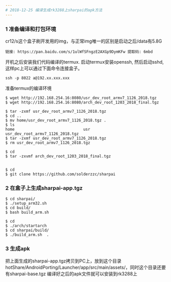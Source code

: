 ```yaml
---
# 2018-12-25 编译生成rk3288上sharpai的apk方法
---
```


### 1 准备编译和打包环境
cr12/s这个盒子刷开发用的img，与正常img唯一的区别是启动之后/data有5.8G
```
链接: https://pan.baidu.com/s/1ulWfSFngzE2AXGp9DymKFw 提取码: 6mbd
```

开机之后安装我们代码编译的termux.
启动termux安装openssh, 然后启动sshd, 这样pc上可以通过下面命令连接盒子。
```
ssh -p 8022 a@192.xx.xxx.xxx
```

准备termux的编译环境
```
$ wget http://192.168.254.16:8080/usr_dev_root_armv7_1126_2018.tgz
$ wget http://192.168.254.16:8080/arch_dev_root_1203_2018_final.tgz

$ tar -zxmf usr_dev_root_armv7_1126_2018.tgz
$ cd ..
$ mv home/usr_dev_root_armv7_1126_2018.tgz .
$ ls
home                              usr                               usr_dev_root_armv7_1126_2018.tgz
$ tar -zxmf usr_dev_root_armv7_1126_2018.tgz
$ rm usr_dev_root_armv7_1126_2018.tgz

$ cd
$ tar -zxvmf arch_dev_root_1203_2018_final.tgz


$ cd 
$ git clone https://github.com/solderzzc/sharpai
```

### 2 在盒子上生成sharpai-app.tgz
```
$ cd sharpai/
$ ./setup_arm32.sh
$ cd build/
$ bash build_arm.sh

$ cd
$ ./arch/startarch 
$ cd sharpai/build/
$ ./build_arm.sh  .
```

### 3 生成apk
把上面生成的sharpai-app.tgz拷贝到PC上，放到这个目录hotShare/AndroidPorting/Launcher/app/src/main/assets/，同时这个目录还要有sharpai-base.tgz
编译好之后的apk文件就可以安装到rk3288上
